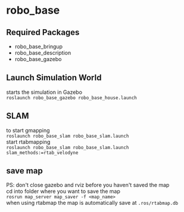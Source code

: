 # robo_base

## Required Packages
- robo_base_bringup
- robo_base_description
- robo_base_gazebo

## Launch Simulation World
starts the simulation in Gazebo  
`roslaunch robo_base_gazebo robo_base_house.launch`   

## SLAM 
to start gmapping  
`roslaunch robo_base_slam robo_base_slam.launch`  
start rtabmapping  
`roslaunch robo_base_slam robo_base_slam.launch slam_methods:=rtab_velodyne `  

## save map
PS: don't close gazebo and rviz before you haven't saved the map  
cd into folder where you want to save the map  
`rosrun map_server map_saver -f <map_name>`  
when using rtabmap the map is automatically save at `.ros/rtabmap.db` 


